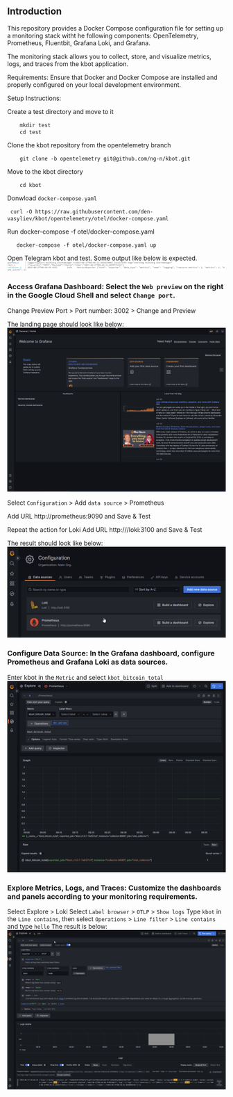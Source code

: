 ## Introduction
This repository provides a Docker Compose configuration file for setting up a monitoring stack witht he following components:
OpenTelemetry, Prometheus, Fluentbit, Grafana Loki, and Grafana.

The monitoring stack allows you to collect, store, and visualize metrics, logs, and traces from the kbot application.

Requirements:
Ensure that Docker and Docker Compose are installed and properly configured on your local development environment.

Setup Instructions:

Create a test directory and move to it
```
    mkdir test
    cd test
```

Clone the kbot repository from the opentelemetry branch
```   
    git clone -b opentelemetry git@github.com/ng-n/kbot.git
```

Move to the kbot directory
```
    cd kbot
```
Donwload `docker-compose.yaml`
```
 curl -O https://raw.githubusercontent.com/den-vasyliev/kbot/opentelemetry/otel/docker-compose.yaml
```
Run docker-compose -f otel/docker-compose.yaml
```
   docker-compose -f otel/docker-compose.yaml up
```
Open Telegram kbot and test. Some output like below is expected.
![](https://github.com/ng-n/kbot/blob/opentelemetry/otel/.data/kbot_output_img.png)

### Access Grafana Dashboard: Select the `Web preview` on the right in the Google Cloud Shell and select `Change port`.
Change Preview Port > Port number: 3002 > Change and Preview

The landing page should look like below:
![](https://github.com/ng-n/kbot/blob/opentelemetry/otel/.data/grafana_landing_page.png)

Select `Configuration` > Add `data source` > Prometheus

Add URL http://prometheus:9090 and Save & Test

Repeat the action for Loki
Add URL http:///loki:3100 and Save & Test


The result should look like below:
![](https://github.com/ng-n/kbot/blob/opentelemetry/otel/.data/grafana_configuration.png)

### Configure Data Source: In the Grafana dashboard, configure Prometheus and Grafana Loki as data sources. 
Enter kbot in the `Metric` and select `kbot_bitcoin_total`
![](https://github.com/ng-n/kbot/blob/opentelemetry/otel/.data/grafana_metric.png)

### Explore Metrics, Logs, and Traces: Customize the dashboards and panels according to your monitoring requirements.
Select Explore > Loki
Select `Label browser` > `OTLP` > `Show logs`
Type `kbot` in the `Line contains`, then select `Operations` > `Line filter` > `Line contains` and type `hello`
The result is below:
![](https://github.com/ng-n/kbot/blob/opentelemetry/otel/.data/grafana_kbot_hello_explore.png)
